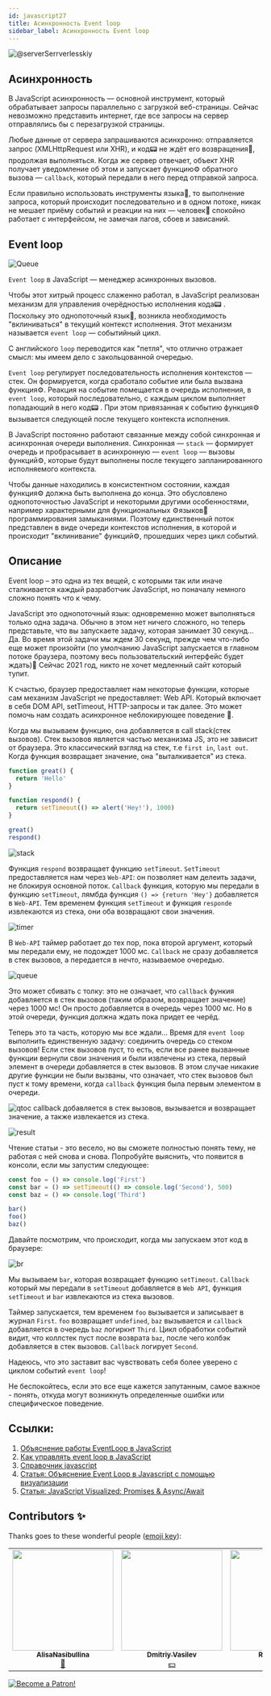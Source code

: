 ```yaml
---
id: javascript27
title: Асинхронность Event loop
sidebar_label: Асинхронность Event loop
---
```


![@serverSerrverlesskiy](/img/javascript/headers/26.jpg)

## Асинхронность

В JavaScript асинхронность — основной инструмент, который обрабатывает запросы параллельно с загрузкой веб-страницы. Сейчас невозможно представить интернет, где все запросы на сервер отправлялись бы с перезагрузкой страницы.

Любые данные от сервера запрашиваются асинхронно: отправляется запрос (XMLHttpRequest или XHR), и код📟 не ждёт его возвращения🔄, продолжая выполняться. Когда же сервер отвечает, объект XHR получает уведомление об этом и запускает функцию⚙️ обратного вызова — `callback`, который передали в него перед отправкой запроса.

Если правильно использовать инструменты языка👅, то выполнение запроса, который происходит последовательно и в одном потоке, никак не мешает приёму событий и реакции на них — человек👨 спокойно работает с интерфейсом, не замечая лагов, сбоев и зависаний.

## Event loop

![Queue](https://media.giphy.com/media/5YuhLwDgrgtRVwI7OY/giphy.gif)

`Event loop` в JavaScript — менеджер асинхронных вызовов.

Чтобы этот хитрый процесс слаженно работал, в JavaScript реализован механизм для управления очерёдностью исполнения кода📟 . Поскольку это однопоточный язык👅, возникла необходимость "вклиниваться" в текущий контекст исполнения. Этот механизм называется `event loop` — событийный цикл.

С английского `loop` переводится как "петля", что отлично отражает смысл: мы имеем дело с закольцованной очередью.

`Event loop` регулирует последовательность исполнения контекстов — стек. Он формируется, когда сработало событие или была вызвана функция⚙️. Реакция на событие помещается в очередь исполнения, в `event loop`, который последовательно, с каждым циклом выполняет попадающий в него код📟 . При этом привязанная к событию функция⚙️ вызывается следующей после текущего контекста исполнения.

В JavaScript постоянно работают связанные между собой синхронная и асинхронная очереди выполнения. Синхронная — `stack` — формирует очередь и пробрасывает в асинхронную — `event loop` — вызовы функций⚙️, которые будут выполнены после текущего запланированного исполняемого контекста.

Чтобы данные находились в консистентном состоянии, каждая функция⚙️ должна быть выполнена до конца. Это обусловлено однопоточностью JavaScript и некоторыми другими особенностями, например характерными для функциональных ⚙️языков👅 программирования замыканиями. Поэтому единственный поток представлен в виде очереди контекстов исполнения, в которой и происходит "вклинивание" функций⚙️, прошедших через цикл событий.

## Описание

Event loop – это одна из тех вещей, с которыми так или иначе сталкивается каждый разработчик JavaScript, но поначалу немного сложно понять что к чему.

JavaScript это однопоточный язык: одновременно может выполняться только одна задача. Обычно в этом нет ничего сложного, но теперь представьте, что вы запускаете задачу, которая занимает 30 секунд... Да. Во время этой задачи мы ждем 30 секунд, прежде чем что-либо еще может произойти (по умолчанию JavaScript запускается в главном потоке браузера, поэтому весь пользовательский интерфейс будет ждать)😬 Сейчас 2021 год, никто не хочет медленный сайт который тупит.

К счастью, браузер предоставляет нам некоторые функции, которые сам механизм JavaScript не предоставляет: Web API. Который включает в себя DOM API, setTimeout, HTTP-запросы и так далее. Это может помочь нам создать асинхронное неблокирующее поведение 🚀.

Когда мы вызываем функцию, она добавляется в call stack(стек вызовов). Стек вызовов является частью механизма JS, это не зависит от браузера. Это классический взгляд на стек, т.е `first in`, `last out`. Когда функция возвращает значение, она "выталкивается" из стека.

```javascript
function great() {
  return 'Hello'
}

function respond() {
  return setTimeout(() => alert('Hey!'), 1000)
}

great()
respond()
```

![stack](/img/javascript/27/stack.gif)

Функция `respond` возвращает функцию `setTimeout`. `SetTimeout` предоставляется нам через `Web-API`: он позволяет нам делеить задачи, не блокируя основной поток. `Callback` функция, которую мы передали в функцию `setTimeout`, лямбда функция `() => {return 'Hey'}` добавляется в `Web-API`. Тем временем функция `setTimeout` и функция `responde` извлекаются из стека, они оба возвращают свои значения.

![timer](/img/javascript/27/timer.gif)

В `Web-API` таймер работает до тех пор, пока второй аргумент, который мы передали ему, не подождет 1000 мс. `Callback` не сразу добавляется в стек вызовов, а передается в нечто, называемое очередью.

![queue](/img/javascript/27/queue.gif)

Это может сбивать с толку: это не означает, что `callback` функия добавляется в стек вызовов (таким образом, возвращает значение) через 1000 мс! Он просто добавляется в очередь через 1000 мс. Но в этой очереди, функция должна ждать пока придет ее черёд.

Теперь это та часть, которую мы все ждали... Время для `event loop` выполнить единственную задачу: соединить очередь со стеком вызовов! Если стек вызовов пуст, то есть, если все ранее вызванные функции вернули свои значения и были извлечены из стека, первый элемент в очереди добавляется в стек вызовов. В этом случае никакие другие функции не были вызваны, что означает, что стек вызовов был пуст к тому времени, когда `callback` функция была первым элементом в очереди.

![qtoc](/img/javascript/27/qtoc.gif)
callback добавляется в стек вызовов, вызывается и возвращает значение, а также извлекается из стека.

![result](/img/javascript/27/res.gif)

Чтение статьи - это весело, но вы сможете полностью понять тему, не работая с ней снова и снова. Попробуйте выяснить, что появится в консоли, если мы запустим следующее:

```jsx
const foo = () => console.log('First')
const bar = () => setTimeout(() => console.log('Second'), 500)
const baz = () => console.log('Third')

bar()
foo()
baz()
```

Давайте посмотрим, что происходит, когда мы запускаем этот код в браузере:

![br](/img/javascript/27/br.gif)

Мы вызываем `bar`, которая возвращает функцию `setTimeout`.
`Callback` который мы передали в `setTimeout` добавляется в `Web API`, функция `setTimeout` и `bar` извлекаются из стека вызовов.

Таймер запускается, тем временем `foo` вызывается и записывает в журнал `First`. `foo` возвращает `undefined`, `baz` вызывается и `callback` добавляется в очередь
`baz` логиркнт `Third`. Цикл обработки событий видит, что коллстек пуст после возврата `baz`, после чего колбэк добавляется в стек вызовов.
`Callback` логирует `Second`.

Надеюсь, что это заставит вас чувствовать себя более уверено с циклом событий `event loop`!

Не беспокойтесь, если это все еще кажется запутанным, самое важное - понять, откуда могут возникнуть определенные ошибки или специфическое поведение.

<!--
![Description](https://media.giphy.com/media/xT5LMLJOHGWW0PfcYg/giphy.gif)

Схема цикла событий:

![for](/img/javascript/26/00.png)

`Event loop` — это бесконечный цикл, который берёт события из очереди и обрабатывает их.

`Heap` (куча) — объекты собраны в кучу, которая есть не что иное, как название для наименее структурированной части памяти.

`Stack` (стопка, стек) — репрезентация единственного потока выполнения JavaScript-кода📟 . Вызовы функций⚙️ помещаются в стек.

`Browser or Web API’s` (браузерные или веб API) — встроены в браузер и способны предоставлять данные из браузера и окружающей компьютерной🖥️ среды и давать возможность выполнять с ними полезные и сложные вещи.

![for](/img/javascript/26/01.png)

## Примеры

![math](https://media.giphy.com/media/3orieN7HEHI0tw8x5C/giphy.gif)

### Пример кода 1

```javascript
function main() {
  console.log('A')
  setTimeout(function exec() {
    console.log('B')
  }, 0)
  console.log('C')
}
main()
// Output
// A
// C
// B
```

Здесь мы видим функцию⚙️ `main`, включающую в себя два 2️⃣ `console.log`, выводящих в консоль `A` и `C`. Между ними находится `setTimeout`, вызов которого выведет в консоль `B` после ожидания в 0 секунд.

![for](/img/javascript/26/02.png)

1. Вызов функции `main` сначала поместит её в стек (в качестве первого элемента `frame`). Потом браузер поместит в стек первое выражение функции `main`, которое представляет собой `console.log('A\)`. Это выражение выполняется и, после завершения, удаляется ➖ из стека. Буква `A` выводится в консоль.
2. Следующее выражение `setTimeout()` с коллбэком `exec()` и временем ожидания в `0` секунд помещается в стек вызовов и выполнение начинается. Функция `setTimeout` использует API браузера для задержки вызова предоставленной функции. Элемент `frame` удаляется ➖ из стека сразу после завершения передачи таймера браузерному API.
3. `console.log('C')` помещается в стек, пока в браузере запускается таймер для вызова функции `exec()`. В этом конкретном случае, поскольку время ожидания составляет `0` секунд, коллбэк (функция `exec()`) будет помещён в `message queue` (очередь сообщений), сразу после того как браузер его получит (в идеале).
4. После выполнения последнего выражения функции `main`, элемент `main` удаляется ➖ из стека вызовов `call stack`, оставляя его пустым. Стек вызовов должен быть пустым, для того чтобы браузер поместил в него элемент из `message queue`. Именно по этой причине даже если в `setTimeout` указано время ожидания в `0` секунд, функция `exec()` не выполняется, пока не закончится выполнение всех элементов в стеке вызовов.
5. Теперь функция `exec()` помещается в стек вызовов и выполняется. Буква `B` выводится в консоль. Вот он — цикл событий `Event Loop` JavaScript.

Таким образом аргумент `delay` в `setTimeout(function, delayTime)` не означает точное время задержки, после которого функция выполнится. Он означает минимальное время ожидания, после которого в какой-нибудь момент времени, функция будет вызвана.

![Wow](https://media.giphy.com/media/QXPmPdudTz4So2P4OQ/giphy.gif)

### Пример кода 2

```javascript
function main() {
  console.log('A')
  setTimeout(function exec() {
    console.log('B')
  }, 0)
  runWhileLoopForNSeconds(3)
  console.log('C')
}

main()

function runWhileLoopForNSeconds(sec) {
  let start = Date.now(),
    now = start
  while (now - start < sec * 1000) {
    now = Date.now()
  }
}
// Output
// A
// C
// B
```

Функция⚙️ `runWhileLoopForNSeconds()` делает именно то, что отражено в её названии. Она постоянно проверяет, прошло ли со времени её вызова то количество секунд, которое передано аргументом. Главное, что нужно помнить — что цикл `while` является блокирующим выражением, и это означает, что его выполнение происходит в стеке вызовов и не использует браузерные API. Таким образом он блокирует все последующие выражения, пока не выполнится до конца.

![for](/img/javascript/26/03.png)

В коде📟 выше, даже несмотря на то, что `setTimeout` имеет задержку в 0 секунд и цикл `while` выполняется 3 секунды, функция⚙️ `exec()` застрянет в очереди сообщений💬. Цикл `while` будет выполняться в стеке вызовов (в котором один поток), пока не пройдет 3 секунды. И только после того, как стек вызовов опустеет, функция⚙️ `exec()` будет помещена в стек и выполнена.

Таким образом аргумент `delay` в `setTimeout()` не гарантирует начала выполнения после завершения указанной задержки. Он является минимальным временем задержки.

## Контекст исполнения

![goes through the door](https://media.giphy.com/media/3o7TKswXkG2qVFIop2/giphy.gif)

JavaScript — интерпретируемый язык👅. Это значит, что любой код📟 проходит через интерпретатор, который исполняет его построчно. Но и здесь есть нюансы.

Как только скрипт попадает в интерпретатор, формируются глобальный контекст и глобальная область видимости, в которой держится `Variable Object`, или `VO` — объект переменных 🔔 .

Он формируется из переменных вида `Function Declaration` и атрибутов функции⚙️ по следующему принципу. Интерпретатор считывает код📟 и находит все объявления🗣️:

- переменных 🔔 по ключевому слову `var` (`const` или `let` в ES6 и выше);
- функций, объявленных ключевым словом `function`, без присваивания.

Это складывается в `VO` текущего контекста исполнения. Затем берётся `Variable Object` внешней области видимости и к нему добавляется ➕ сформированный выше `VO`. Сверху он дополняется параметрами функции⚙️ и их значениями на момент исполнения.

При этом нет разницы, в каком месте функции⚙️ они определяются. Переменная 🔔 может быть определена в любой части кода📟 , как и функция⚙️.

Рассмотрим скрипт:

```javascript
var a = 10
var c = 7
function func(a, b, d) {
  console.log(a, b, c, d)
  c = a + d
}
var b = 3
func(10, a, b)
console.log(c)
```

`VO` этого скрипта формируется:

1. Из переменной 🔔 `a`, значение которой — `undefined`.
2. Переменной 🔔 `c`, значение которой — `undefined`.
3. Переменной 🔔 `b`, значение которой — `undefined`.
4. Функции `func` с соответствующим телом.

Затем скрипт начнет исполняться по следующему сценарию:

1. В переменную 🔔 `a` запишется значение `10`.
2. В переменную 🔔`c` запишется значение `7`.
3. В переменную 🔔 `b` запишется значение `3`.
4. Будет вызвана функция `func`.
5. Создается контекст исполнения функции `func`.
6. В `VO` контекста исполнения функции `func` будут записаны 🖊️ переменные 🔔 из внешней области видимости: `a`, `c` и `b`, c присвоенными значениями.
7. В `VO` контекста исполнения функции `func` будут созданы переменные 🔔 из списка аргументов; поскольку переменные 🔔 `a` и `b` уже существуют в VO, добавлена будет только переменная 🔔 `d` со значением `undefined`.
8. В переменную 🔔 `a` `VO` контекста исполнения функции `func` будет записано 🖊️ значение `10`.
9. В переменную 🔔 `b` `VO` контекста исполнения функции `func` будет записано 🖊️ значение переменной 🔔 a внешней области видимости — `10`.
10. В переменную 🔔 `d` `VO` контекста исполнения функции `func` будет записано 🖊️ значение переменной 🔔 `b` внешней области видимости — `3`.
11. Контекст исполнения функции `func` будет запущен.
12. В консоль выведется `10 10 7 3`.
13. В переменную 🔔 `c`, находящуюся во внешней области видимости, будет записано 🖊️ значение `13`.
14. Контекст выполнения функции `func` будет завершён. `VO` функции `func` будет удалён.
15. В консоль выведется `13`.

Теперь перепишем скрипт, добавив `setTimeout` с нулевым тайм-аутом у вызова функции⚙️:

```javascript
var a = 10
var c = 7
function func(a, b, d) {
  console.log(a, b, c, d)
  c = a + d
}
var b = 3
setTimeout(function () {
  func(10, a, b)
}, 0)
console.log(c)
```

На первый взгляд может показаться, что ничего не изменится и функция⚙️ `func` будет выполнена без задержки. Но это не так. На самом деле произойдёт следующее:

1. В переменную 🔔 `a` запишется значение `10`.
2. В переменную 🔔 `c` запишется значение `7`.
3. В переменную 🔔 `b` запишется значение `3`.
4. Функция `func` попадает в пул ожидания.
5. Создаётся контекст исполнения функции `func`.
6. По истечении `0` миллисекунд контекст исполнения функции `func` будет помещён в `event loop`.
7. В консоль выведется `7`.
8. В `VO` контекста исполнения функции `func` будут записаны 🖊️ переменные 🔔 из внешней области видимости: `a`, `c` и `b`, c присвоенными значениями.
9. В `VO` контекста исполнения функции `func` будут созданы переменные 🔔 из списка аргументов; поскольку переменные 🔔 `a` и `b` уже существуют в `VO`, добавлена будет только переменная 🔔 `d` со значением `undefined`.
10. В переменную 🔔 `a` `VO` контекста исполнения функции `func` будет записано 🖊️ значение `10`.
11. В переменную 🔔 `b` `VO` контекста исполнения функции `func` будет записано 🖊️ значение переменной 🔔 a внешней области видимости — `10`.
12. В переменную 🔔 `d` `VO` контекста исполнения функции `func` будет записано 🖊️ значение переменной 🔔 `b` внешней области видимости — `3`.
13. Контекст исполнения функции `func` будет запущен.
14. В консоль выведется `10 10 7 3`.
15. В переменную 🔔 `c`, находящуюся во внешней области видимости, будет записано 🖊️ значение `13`.
16. Контекст выполнения функции `func` будет завершён; `VO` функции `func` будет удалён.

<!-- ### Примеры

![Math](https://media.giphy.com/media/3o7btPCcdNniyf0ArS/giphy.gif)

`setTimeout` выводит контекст исполнения функции⚙️ из синхронного потока, помещая его в `event loop`. То же самое происходит и с регистрацией событий. Мы можем подписаться на событие при помощи функции⚙️ `addEventListener`. Передавая функцию⚙️ обратного вызова — `callback`, добавляем её в список функций⚙️, которые должны быть вызваны при срабатывании этого события.

Допустим, мы хотим нажатием на кнопку перекрасить её в красный цвет. Код📟 , который это выполняет, выглядит так:

```javascript
var button = document.querySelector('button')

button.addEventListener('click', function (evt) {
  button.style.background = '#f00'
})
```

Более сложный пример: есть две кнопки, первая перекрашивает фон страницы в красный цвет, а вторая — в жёлтый, но у второй перекрашивание фона завёрнуто в `setTimeout` с нулевой задержкой. И мы вручную вызываем событие нажатия сначала на жёлтую кнопку, а потом — на красную.

```javascript
var redButton = document.getElementById(‘red’)
redButton.addEventListener('click', function () {
  document.body.style.background = '#f00'
})
var yellowButton = document.getElementById(‘yellow’)
yellowButton.addEventListener(‘click’, function () {
setTimeout(function () {
         document.body.style.background = ‘#ff0’;
}, 0);
});
yellowButton.click();
redButton.click();
```

Обратите внимание, что исполнение коллбэков событий `click` на кнопках🖱️ при вызове из кода происходит сразу же, не попадая в `event loop`: `setTimeout` с нулевой задержкой отложил перекраску фона в жёлтый, но функция⚙️ сама была исполнена в момент вызова.

Это происходит из-за того, что события из кода📟 не требуется выполнять асинхронно. Действительно, в такой ситуации мы находимся в предсказуемом окружении, тогда как пользовательские события могут случаться в любой момент.

![Wow](https://media.giphy.com/media/M33UV4NDvkTHa/giphy.gif)

## Вопросы:

![Question](https://media.giphy.com/media/l0HlRnAWXxn0MhKLK/giphy.gif)

Для того чтобы понять, на сколько вы усвоили этот урок, пройдите тест в [мобильном приложении](http://onelink.to/njhc95) нашей школы по этой теме.

![Sumerian school](/img/app.png)

Асинхронность - это:

1. Инструмент, который выводит контекст исполнения функции из синхронного потока
2. Инструмент, который исполняет код построчно
3. Инструмент, который обрабатывает запросы параллельно с загрузкой веб-страниц

Менеджер асинхронных вызовов:

1. `stack`
2. `Event loop`
3. `JavaScript`

Вызовы функций помещаются в:

1. Стек
2. Кучу
3. Петлю

Инструмент, выполняющий код с задержкой в миллисекундах:

1. `delay`
2. `heap`
3. `setTimeout`
-->

## Ссылки:

1. [Объяснение работы EventLoop в JavaScript](https://medium.com/devschacht/javascript-eventloop-explained-f2dcf84e36ee)
2. [Как управлять event loop в JavaScript](https://skillbox.ru/media/code/event_loop_chast_1)
3. [Справочник javascript](https://javascript.ru/settimeout)
4. [Статья: Объяснение Event Loop в Javascript с помощью визуализации](https://bool.dev/blog/detail/obyasnenie-event-loop-v-javascript-s-pomoshchyu-vizualizatsii)
5. [Статья: JavaScript Visualized: Promises & Async/Await](https://medium.com/@lydiahallie/javascript-visualized-promises-async-await-a3f1aad8a943)

## Contributors ✨

Thanks goes to these wonderful people ([emoji key](https://allcontributors.org/docs/en/emoji-key)):

<!-- ALL-CONTRIBUTORS-LIST:START - Do not remove or modify this section -->
<!-- prettier-ignore-start -->
<!-- markdownlint-disable -->
<table>
  <tr>
    <td align="center"><a href="https://github.com/AlisaNasibullina"><img src="https://avatars3.githubusercontent.com/u/74646904?s=460&v=4" width="200px;" alt=""/><br /><sub><b>AlisaNasibullina</b></sub></a><br /><a href="#mentoring-KoDim-React" title="Mentoring">📖</a></td>
    <td align="center"><a href="https://fullstackserverless.github.io/"><img src="https://avatars0.githubusercontent.com/u/6774813?v=4?s=200" width="200px;" alt=""/><br /><sub><b>Dmitriy Vasilev</b></sub></a><br /><a href="#financial-gHashTag" title="Financial">💵</a></td>
  <td align="center"><a href="https://github.com/Resoner2005"><img src="https://avatars1.githubusercontent.com/u/75675814?v=4?s=200" width="200px;" alt=""/><br /><sub><b>Resoner2005</b></sub></a><br /><a href="https://github.com/gHashTag/react-native-village/issues?q=author%3AResoner2005" title="Bug reports">🐛 🎨 </a></td>
  </tr>
</table>

<!-- markdownlint-restore -->
<!-- prettier-ignore-end -->

<!-- ALL-CONTRIBUTORS-LIST:END -->

[![Become a Patron!](/img/logo/patreon.png)](https://www.patreon.com/bePatron?u=31769291)
